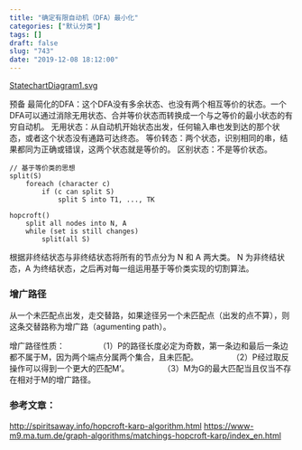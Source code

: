 ```yaml
---
title: "确定有限自动机（DFA）最小化"
categories: ["默认分类"]
tags: []
draft: false
slug: "743"
date: "2019-12-08 18:12:00"
---
```


<a href="https://zhangchen915.com/usr/uploads/2019/12/2859639724.svg">StatechartDiagram1.svg</a>



预备
最简化的DFA：这个DFA没有多余状态、也没有两个相互等价的状态。一个DFA可以通过消除无用状态、合并等价状态而转换成一个与之等价的最小状态的有穷自动机。
无用状态：从自动机开始状态出发，任何输入串也发到达的那个状态，或者这个状态没有通路可达终态。
等价转态：两个状态，识别相同的串，结果都同为正确或错误，这两个状态就是等价的。
区别状态：不是等价状态。

```text
// 基于等价类的思想
split(S) 
    foreach (character c) 
        if (c can split S)
            split S into T1, ..., TK

hopcroft() 
    split all nodes into N, A
    while (set is still changes) 
        split(all S)
```

根据非终结状态与非终结状态将所有的节点分为 N 和 A 两大类。 N 为非终结状态，A 为终结状态，之后再对每一组运用基于等价类实现的切割算法。

### 增广路径
从一个未匹配点出发，走交替路，如果途径另一个未匹配点（出发的点不算），则这条交替路称为增广路（agumenting path）。

增广路径性质：
    （1）P的路径长度必定为奇数，第一条边和最后一条边都不属于M，因为两个端点分属两个集合，且未匹配。
    （2）P经过取反操作可以得到一个更大的匹配M’。
    （3）M为G的最大匹配当且仅当不存在相对于M的增广路径。

### 参考文章：
http://spiritsaway.info/hopcroft-karp-algorithm.html
https://www-m9.ma.tum.de/graph-algorithms/matchings-hopcroft-karp/index_en.html 
